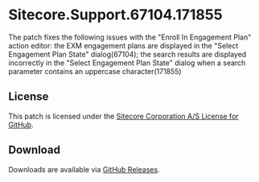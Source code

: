# Sitecore.Support.67104.171855
The patch fixes the following issues with the &quot;Enroll In Engagement Plan&quot; action editor: the EXM engagement plans are displayed in the &quot;Select Engagement Plan State&quot; dialog(67104); the search results are displayed incorrectly in the &quot;Select Engagement Plan State&quot; dialog when a search parameter contains an uppercase character(171855)

## License  
This patch is licensed under the [Sitecore Corporation A/S License for GitHub](https://github.com/sitecoresupport/Sitecore.Support.67104.171855/blob/master/LICENSE).  

## Download  
Downloads are available via [GitHub Releases](https://github.com/sitecoresupport/Sitecore.Support.67104.171855/releases).  
